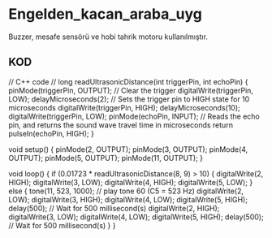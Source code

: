 # Engelden_kacan_araba_uyg
Buzzer, mesafe sensörü ve hobi tahrik motoru kullanılmıştır.

KOD
----
// C++ code
//
long readUltrasonicDistance(int triggerPin, int echoPin)
{
  pinMode(triggerPin, OUTPUT);  // Clear the trigger
  digitalWrite(triggerPin, LOW);
  delayMicroseconds(2);
  // Sets the trigger pin to HIGH state for 10 microseconds
  digitalWrite(triggerPin, HIGH);
  delayMicroseconds(10);
  digitalWrite(triggerPin, LOW);
  pinMode(echoPin, INPUT);
  // Reads the echo pin, and returns the sound wave travel time in microseconds
  return pulseIn(echoPin, HIGH);
}

void setup()
{
  pinMode(2, OUTPUT);
  pinMode(3, OUTPUT);
  pinMode(4, OUTPUT);
  pinMode(5, OUTPUT);
  pinMode(11, OUTPUT);
}

void loop()
{
  if (0.01723 * readUltrasonicDistance(8, 9) > 10) {
    digitalWrite(2, HIGH);
    digitalWrite(3, LOW);
    digitalWrite(4, HIGH);
    digitalWrite(5, LOW);
  } else {
    tone(11, 523, 1000); // play tone 60 (C5 = 523 Hz)
    digitalWrite(2, LOW);
    digitalWrite(3, HIGH);
    digitalWrite(4, LOW);
    digitalWrite(5, HIGH);
    delay(500); // Wait for 500 millisecond(s)
    digitalWrite(2, HIGH);
    digitalWrite(3, LOW);
    digitalWrite(4, LOW);
    digitalWrite(5, HIGH);
    delay(500); // Wait for 500 millisecond(s)
  }
}
